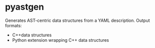 # pyastgen

Generates AST-centric data structures from a YAML description. 
Output formats:
- C++data structures
- Python extension wrapping C++ data structures


